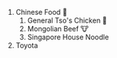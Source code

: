 1. Chinese Food 🍚
    1. General Tso's Chicken 🐔
    2. Mongolian Beef 🐮
    3. Singapore House Noodle 
2. Toyota 
